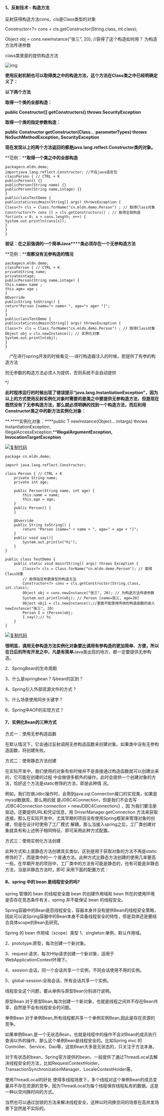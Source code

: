 #### 1、反射技术 - 构造方法

反射获得构造方法cons，cls是Class类型的对象

Constructor<?> cons = cls.getConstructor(String.class, int.class);

Object obj = cons.newInstance("张三", 20); //获得了这个构造如何用？ 为构造方法传递参数

class类里面的提供构造方法

![img](https://images2017.cnblogs.com/blog/776043/201708/776043-20170819223426256-1293379442.png)

 

**使用反射机制也可以取得类之中的构造方法，这个方法在****Class****类之中已经明确定义了：**

**以下两个方法**

**取得一个类的全部构造：**

**public Constructor[] getConstructors() throws SecurityException**

**取得一个类的指定参数构造：**

**public Constructor getConstructor(Class... parameterTypes) throws NoSuchMethodException, SecurityException**

 

**现在发现以上的两个方法返回的都是****java.lang.reflect.Constructor****类的对象。**

**范例：****取得一个类之中的全部构造**

```text
packagecn.mldn.demo;
importjava.lang.reflect.Constructor; //不在java语言包
classPerson { // CTRL + K
publicPerson() {}
publicPerson(String name) {}
publicPerson(String name,intage) {}
}
publicclassTestDemo {
publicstaticvoidmain(String[] args) throwsException {
Class<?> cls = Class.forName("cn.mldn.demo.Person") ; // 取得Class对象
Constructor<?> cons [] = cls.getConstructors() ; // 取得全部构造
for(intx = 0; x < cons.length; x++) {
System.out.println(cons[x]);
}
}
}
```

 

**验证：****在之前强调的一个简单****Java****类必须存在一个无参构造方法**

**范例：****观察没有无参构造的情况**

```text
packagecn.mldn.demo;
classPerson { // CTRL + K
privateString name;
privateintage;
publicPerson(String name,intage) {
this.name= name ;
this.age= age ;
}
@Override
publicString toString() {
return"Person [name="+ name+ ", age="+ age+ "]";
}
}
publicclassTestDemo {
publicstaticvoidmain(String[] args) throwsException {
Class<?> cls = Class.forName("cn.mldn.demo.Person") ; // 取得Class对象
Object obj = cls.newInstance(); // 实例化对象
System.out.println(obj);
}
}
```

　/*在进行spring开发的时候看见---进行构造器注入的时候，若提供了有参的构造方法

则无参数的构造方法必须人为提供，否则系统不会自动提供

*/

**此时程序运行的时候出现了错误提示“****java.lang.InstantiationException****”，因为以上的方式使用反射实例化对象时需要的是类之中要提供无参构造方法，但是现在既然没有了无参构造方法，那么就必须明确的找到一个构造方法，而后利用****Constructor****类之中的新方法实例化对象：**

**·****实例化对象：****public T newInstance(Object... initargs) throws InstantiationException, IllegalAccessException,****IllegalArgumentException, InvocationTargetException**

[![复制代码](https://common.cnblogs.com/images/copycode.gif)](javascript:void(0);)

```
package cn.mldn.demo;

import java.lang.reflect.Constructor;

class Person { // CTRL + K
    private String name;
    private int age;

    public Person(String name, int age) {
        this.name = name;
        this.age = age;
    }
    public Person() {
    }
        
    @Override
    public String toString() {
        return "Person [name=" + name + ", age=" + age + "]";
    }
    public void say(){
        System.out.println("hi");
    }
}

public class TestDemo {
    public static void main(String[] args) throws Exception {
        Class<?> cls = Class.forName("cn.mldn.demo.Person"); // 取得Class对象
        // 取得指定参数类型的构造方法
        Constructor<?> cons = cls.getConstructor(String.class, int.class);
        Object obj = cons.newInstance("张三", 20); // 为构造方法传递参数
        System.out.println(obj); // Person [name=张三, age=20]
        Object obj1 = cls.newInstance();//里面不能使用传统的构造函数的装入newInstance("张三", 20)
        Person I = (Person)obj; 
        I.say();// hi
    }
}
```

[![复制代码](https://common.cnblogs.com/images/copycode.gif)](javascript:void(0);)

**很明显，调用无参构造方法实例化对象要比调用有参构造的更加简单、方便，所以在日后的所有开发之中，凡是有简单**Java类出现的地方，都一定要提供无参构造。

2、SpringBean的生命周期

3、什么是springbean？与bean的区别？

4、Spring引入外部资源文件的方式？

5、什么场景使用同步关键字？

6、Spring中AOP的实现方式？

#### 7、实例化Bean的三种⽅式

⽅式⼀：使⽤⽆参构造函数

在默认情况下，它会通过反射调⽤⽆参构造函数来创建对象。如果类中没有⽆参构造函数，将创建失败。

<!--配置service对象-->

<bean id="userService" class="com.lagou.service.impl.TransferServiceImpl">

</bean>

⽅式⼆：使⽤静态⽅法创建

在实际开发中，我们使⽤的对象有些时候并不是直接通过构造函数就可以创建出来的，它可能在创建的过程 中会做很多额外的操作。此时会提供⼀个创建对象的⽅法，恰好这个⽅法是static修饰的⽅法，即是此种情 况。

例如，我们在做Jdbc操作时，会⽤到java.sql.Connection接⼝的实现类，如果是mysql数据库，那么⽤的就 是JDBC4Connection，但是我们不会去写 JDBC4Connection connection = newJDBC4Connection() ，因 为我们要注册驱动，还要提供URL和凭证信息，⽤ DriverManager.getConnection ⽅法来获取连接。那么在实际开发中，尤其早期的项⽬没有使⽤Spring框架来管理对象的创建，但是在设计时使⽤了⼯⼚模式 解耦，那么当接⼊spring之后，⼯⼚类创建对象就具有和上述例⼦相同特征，即可采⽤此种⽅式配置。

<!--使⽤静态⽅法创建对象的配置⽅式-->

<bean id="userService" class="com.lagou.factory.BeanFactory" factory-method="getTransferService"></bean>

⽅式三：使⽤实例化⽅法创建

此种⽅式和上⾯静态⽅法创建其实类似，区别是⽤于获取对象的⽅法不再是static修饰的了，⽽是类中的⼀ 个普通⽅法。此种⽅式⽐静态⽅法创建的使⽤⼏率要⾼⼀些。在早期开发的项⽬中，⼯⼚类中的⽅法有可能是静态的，也有可能是⾮静态⽅法，当是⾮静态⽅法时，即可 采⽤下⾯的配置⽅式：

<!--使⽤实例⽅法创建对象的配置⽅式-->

<bean id="beanFactory" class="com.lagou.factory.instancemethod.BeanFactory"></bean> 

<bean id="transferService" factory-bean="beanFactory" factory-method="getTransferService"></bean>

#### 8、spring 中的 bean 是线程安全的吗?

spring 管理的 bean 的线程安全跟 bean 的创建作用域和 bean 所在的使用环境是否存在竞态条件有关，spring 并不能保证 bean 的线程安全。

Spring容器中的Bean是否线程安全，容器本身并没有提供Bean的线程安全策略，因此可以说Spring容器中的Bean本身不具备线程安全的特性，但是具体还是要结合具体scope的Bean去研究。

Spring 的 bean 作用域（scope）类型
1、singleton:单例，默认作用域。

2、prototype:原型，每次创建一个新对象。

3、request:请求，每次Http请求创建一个新对象，适用于WebApplicationContext环境下。

4、session:会话，同一个会话共享一个实例，不同会话使用不用的实例。

5、global-session:全局会话，所有会话共享一个实例。

线程安全这个问题，要从单例与原型Bean分别进行说明。

原型Bean
对于原型Bean,每次创建一个新对象，也就是线程之间并不存在Bean共享，自然是不会有线程安全的问题。

单例Bean
对于单例Bean,所有线程都共享一个单例实例Bean,因此是存在资源的竞争。

如果单例Bean,是一个无状态Bean，也就是线程中的操作不会对Bean的成员执行查询以外的操作，那么这个单例Bean是线程安全的。比如Spring mvc 的 Controller、Service、Dao等，这些Bean大多是无状态的，只关注于方法本身。

对于有状态的bean，Spring官方提供的bean，一般提供了通过ThreadLocal去解决线程安全的方法，比如RequestContextHolder、TransactionSynchronizationManager、LocaleContextHolder等。

使用ThreadLocal的好处
使得多线程场景下，多个线程对这个单例Bean的成员变量并不存在资源的竞争，因为ThreadLocal为每个线程保存线程私有的数据。这是一种以空间换时间的方式。

当然也可以通过加锁的方法来解决线程安全，这种以时间换空间的场景在高并发场景下显然是不实际的。